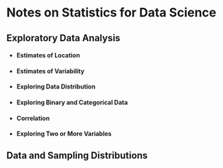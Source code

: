 # Notes on Statistics for Data Science

## Exploratory Data Analysis
- #### Estimates of Location
- #### Estimates of Variability
- #### Exploring Data Distribution
- #### Exploring Binary and Categorical Data
- #### Correlation
- #### Exploring Two or More Variables

## Data and Sampling Distributions



